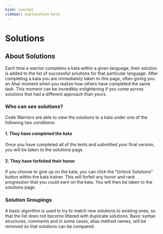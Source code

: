 ```yaml
---
kind: concept
sidebar: explanation-kata
---
```


# Solutions

## About Solutions

Each time a warrior completes a kata within a given language, their solution is added to the list of successful solutions for that particular language. After completing a kata you are immediately taken to this page, often giving you an Aha! moment when you realize how others have completed the same task. This moment can be incredibly enlightening if you come across solutions that had a different approach than yours.

### Who can see solutions?

Code Warriors are able to view the solutions to a kata under one of the following two conditions:

#### 1. They have completed the kata

Once you have completed all of the tests and submitted your final version, you will be taken to the solutions page.

#### 2. They have forfeited their honor

If you choose to give up on the kata, you can click the "Unlock Solutions" button within the kata trainer. This will forfeit any honor and rank progression that you could earn on the kata. You will then be taken to the solutions page.

### Solution Groupings

A basic algorithm is used to try to match new solutions to existing ones, so that the list does not become littered with duplicate solutions. Basic syntax structures, comments and in some cases, alias method names, will be removed so that solutions can be compared.